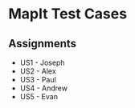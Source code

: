 # MapIt Test Cases


## Assignments
* US1 - Joseph
* US2 - Alex
* US3 - Paul
* US4 - Andrew
* US5 - Evan
